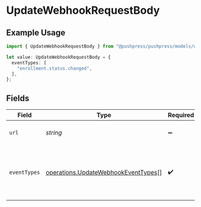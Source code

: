 # UpdateWebhookRequestBody

## Example Usage

```typescript
import { UpdateWebhookRequestBody } from "@pushpress/pushpress/models/operations";

let value: UpdateWebhookRequestBody = {
  eventTypes: [
    "enrollment.status.changed",
  ],
};
```

## Fields

| Field                                                                                      | Type                                                                                       | Required                                                                                   | Description                                                                                |
| ------------------------------------------------------------------------------------------ | ------------------------------------------------------------------------------------------ | ------------------------------------------------------------------------------------------ | ------------------------------------------------------------------------------------------ |
| `url`                                                                                      | *string*                                                                                   | :heavy_minus_sign:                                                                         | The URL to send the webhook to                                                             |
| `eventTypes`                                                                               | [operations.UpdateWebhookEventTypes](../../models/operations/updatewebhookeventtypes.md)[] | :heavy_check_mark:                                                                         | The event types to listen for, valid event types include check                             |